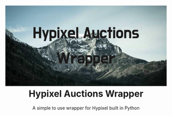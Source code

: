<h1 align="center">
  <br>
  <a href="https://github.com/Ongenix/Hypixel-Auctions-Wrapper"><img src="https://github.com/Ongenix/Hypixel-Auctions-Wrapper/blob/main/Hypixel_Auctions_Wrapper.png?raw=true" alt="hypixel auctions wrapper"></a>
  <br>
  Hypixel Auctions Wrapper
  <br>
</h1>

<p style="text-align: center">A simple to use wrapper for Hypixel built in Python</p>

